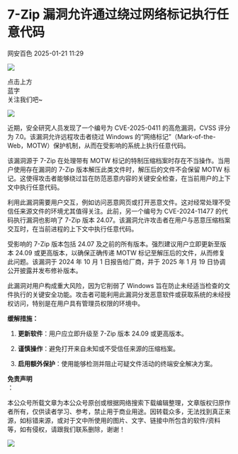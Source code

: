 #  7-Zip 漏洞允许通过绕过网络标记执行任意代码   
 网安百色   2025-01-21 11:29  
  
![](https://mmbiz.qpic.cn/mmbiz_png/1QIbxKfhZo5lNbibXUkeIxDGJmD2Md5vK9ZGS15PBzhF8gRBMk6V7TXMVsSxyqn3vpLuXTg82nHzLRYicg7QtVJQ/640?wx_fmt=other&from=appmsg&wxfrom=5&wx_lazy=1&wx_co=1&tp=webp "")  
  
点击上方  
蓝字  
关注我们吧~  
  
![](https://mmbiz.qpic.cn/mmbiz_jpg/1QIbxKfhZo54FXOPefd5TZAibNyyZSgJoIiaLRrJibwcyicMTibGZMYXcyaksiav3mibLpxvib6p3P2HcpibwfBGJlibh6mQ/640?wx_fmt=jpeg&from=appmsg "")  
  
  
近期，安全研究人员发现了一个编号为 CVE-2025-0411 的高危漏洞，CVSS 评分为 7.0。该漏洞允许远程攻击者绕过 Windows 的“网络标记”（Mark-of-the-Web，MOTW）保护机制，从而在受影响的系统上执行任意代码。  
  
该漏洞源于 7-Zip 在处理带有 MOTW 标记的特制压缩档案时存在不当操作。当用户使用存在漏洞的 7-Zip 版本解压此类文件时，解压后的文件不会保留 MOTW 标记。这使得攻击者能够绕过旨在防范恶意内容的关键安全检查，在当前用户的上下文中执行任意代码。  
  
利用此漏洞需要用户交互，例如访问恶意网页或打开恶意文件。这对经常处理不受信任来源文件的环境尤其值得关注。此前，另一个编号为 CVE-2024-11477 的代码执行漏洞也影响了 7-Zip 版本 24.07。该漏洞允许攻击者在用户与恶意压缩档案交互时，在当前进程的上下文中执行任意代码。  
  
受影响的 7-Zip 版本包括 24.07 及之前的所有版本。强烈建议用户立即更新至版本 24.09 或更高版本，以确保正确传递 MOTW 标记至解压后的文件，从而修复此问题。该漏洞于 2024 年 10 月 1 日报告给厂商，并于 2025 年 1 月 19 日协调公开披露并发布修补版本。  
  
此漏洞对用户构成重大风险，因为它削弱了 Windows 旨在防止未经适当检查的文件执行的关键安全功能。攻击者可能利用此漏洞分发恶意软件或获取系统的未经授权访问，特别是在用户具有管理员权限的环境中。  
  
**缓解措施：**  
1. **更新软件**：用户应立即升级至 7-Zip 版本 24.09 或更高版本。  
  
1. **谨慎操作**：避免打开来自未知或不受信任来源的压缩档案。  
  
1. **启用额外保护**：使用能够检测并阻止可疑文件活动的终端安全解决方案。  
  
**免责声明**  
：  
  
本公众号所载文章为本公众号原创或根据网络搜索下载编辑整理，文章版权归原作者所有，仅供读者学习、参考，禁止用于商业用途。因转载众多，无法找到真正来源，如标错来源，或对于文中所使用的图片、文字、链接中所包含的软件/资料等，如有侵权，请跟我们联系删除，谢谢！  
  
![](https://mmbiz.qpic.cn/mmbiz_jpg/1QIbxKfhZo5lNbibXUkeIxDGJmD2Md5vKicbNtIkdNvibicL87FjAOqGicuxcgBuRjjolLcGDOnfhMdykXibWuH6DV1g/640?wx_fmt=other&from=appmsg&wxfrom=5&wx_lazy=1&wx_co=1&tp=webp "")  
  
